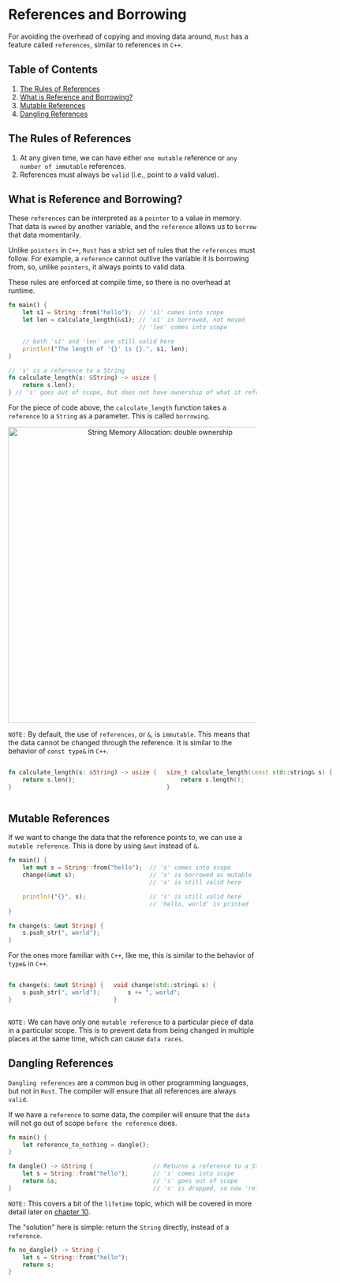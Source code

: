 # References and Borrowing

For avoiding the overhead of copying and moving data around, ``Rust`` has a feature called ``references``, similar to references in ``C++``.

## Table of Contents

1. [The Rules of References](#the-rules-of-references)
2. [What is Reference and Borrowing?](#what-is-reference-and-borrowing)
3. [Mutable References](#mutable-references)
4. [Dangling References](#dangling-references)


## The Rules of References

1. At any given time, we can have either ``one mutable`` reference or ``any number of immutable`` references.
2. References must always be ``valid`` (i.e., point to a valid value).



## What is Reference and Borrowing?

These ``references`` can be interpreted as a ``pointer`` to a value in memory. That data is `owned` by another variable, and the ``reference`` allows us to `borrow` that data momentarily.

Unlike ``pointers`` in ``C++``, ``Rust`` has a strict set of rules that the ``references`` must follow. For example, a ``reference`` cannot outlive the variable it is borrowing from, so, unlike ``pointers``, it always points to valid data.

These rules are enforced at compile time, so there is no overhead at runtime.

```rust
fn main() {
    let s1 = String::from("hello");  // 's1' comes into scope
    let len = calculate_length(&s1); // 's1' is borrowed, not moved
                                     // 'len' comes into scope

    // both 's1' and 'len' are still valid here
    println!("The length of '{}' is {}.", s1, len);
}

// 's' is a reference to a String
fn calculate_length(s: &String) -> usize {
    return s.len();
} // 's' goes out of scope, but does not have ownership of what it refers to
```

For the piece of code above, the `calculate_length` function takes a ``reference`` to a ``String`` as a parameter. This is called ``borrowing``.

<p align="center">
    <img src="./assets/1_reference_to_string.png" alt="String Memory Allocation: double ownership" width="600">
</p>

``NOTE:`` By default, the use of ``references``, or ``&``, is ``immutable``. This means that the data cannot be changed through the reference. It is similar to the behavior of ``const type&`` in ``C++``.

<div style="display: flex;">
<div style="margin-right: 20px;">

```rust
fn calculate_length(s: &String) -> usize {
    return s.len();
}
```

</div>
<div>

```c++
size_t calculate_length(const std::string& s) {
    return s.length();
}
```

</div>
</div>


## Mutable References

If we want to change the data that the reference points to, we can use a ``mutable reference``. This is done by using ``&mut`` instead of ``&``.

```rust
fn main() {
    let mut s = String::from("hello");  // 's' comes into scope
    change(&mut s);                     // 's' is borrowed as mutable
                                        // 's' is still valid here

    println!("{}", s);                  // 's' is still valid here
                                        // 'hello, world' is printed
}

fn change(s: &mut String) {
    s.push_str(", world");
}
```

For the ones more familiar with ``C++``, like me, this is similar to the behavior of ``type&`` in ``C++``.

<div style="display: flex;">
<div style="margin-right: 20px;">

```rust
fn change(s: &mut String) {
    s.push_str(", world");
}
```

</div>
<div>

```c++
void change(std::string& s) {
    s += ", world";
}
```

</div>
</div>

``NOTE:`` We can have only one `mutable reference` to a particular piece of data in a particular scope. This is to prevent data from being changed in multiple places at the same time, which can cause `data races`.


## Dangling References

`Dangling references` are a common bug in other programming languages, but not in ``Rust``. The compiler will ensure that all references are always ``valid``.

If we have a ``reference`` to some data, the compiler will ensure that the ``data`` will not go out of scope ``before the reference`` does.

```rust
fn main() {
    let reference_to_nothing = dangle();
}

fn dangle() -> &String {                 // Returns a reference to a String
    let s = String::from("hello");       // 's' comes into scope
    return &s;                           // 's' goes out of scope
}                                        // 's' is dropped, so now 'reference_to_nothing' is a dangling reference
```

``NOTE:`` This covers a bit of the `lifetime` topic, which will be covered in more detail later on [chapter 10](../10_generic_types_traits_and_lifetimes/readme.md).

The "solution" here is simple: return the ``String`` directly, instead of a ``reference``.

```rust
fn no_dangle() -> String {
    let s = String::from("hello");
    return s;
}
```
